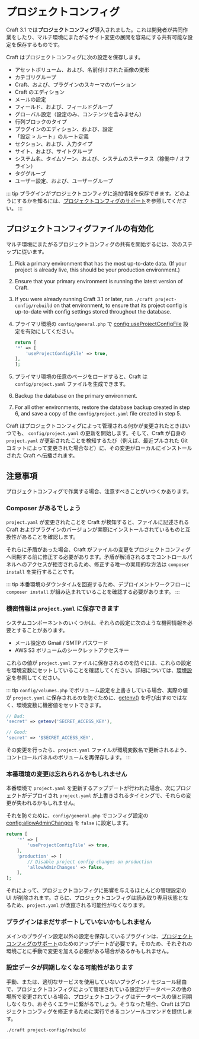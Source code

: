 # プロジェクトコンフィグ

Craft 3.1 では**プロジェクトコンフィグ**導入されました。これは開発者が共同作業をしたり、マルチ環境にまたがるサイト変更の展開を容易にする共有可能な設定を保存するものです。

Craft はプロジェクトコンフィグに次の設定を保存します。

- アセットボリューム、および、名前付けされた画像の変形
- カテゴリグループ
- Craft、および、プラグインのスキーマのバーション
- Craft のエディション
- メールの設定
- フィールド、および、フィールドグループ
- グローバル設定（設定のみ、コンテンツを含みません）
- 行列ブロックのタイプ
- プラグインのエディション、および、設定
- 「設定 > ルート」のルート定義
- セクション、および、入力タイプ
- サイト、および、サイトグループ
- システム名、タイムゾーン、および、システムのステータス（稼働中 / オフライン）
- タググループ
- ユーザー設定、および、ユーザーグループ

::: tip
プラグインがプロジェクトコンフィグに追加情報を保存できます。どのようにするかを知るには、[プロジェクトコンフィグのサポート](extend/project-config.md)を参照してください。
:::

## プロジェクトコンフィグファイルの有効化

マルチ環境にまたがるプロジェクトコンフィグの共有を開始するには、次のステップに従います。

1. Pick a primary environment that has the most up-to-date data. (If your project is already live, this should be your production environment.)
2. Ensure that your primary environment is running the latest version of Craft.
3. If you were already running Craft 3.1 or later, run `./craft project-config/rebuild` on that environment, to ensure that its project config is up-to-date with config settings stored throughout the database.
4. プライマリ環境の `config/general.php` で <config:useProjectConfigFile> 設定を有効にしてください。

    ```php
    return [
    '*' => [
        'useProjectConfigFile' => true,
    ],
   ];
    ```

5. プライマリ環境の任意のページをロードすると、Craft は `config/project.yaml` ファイルを生成できます。
6. Backup the database on the primary environment.
7. For all other environments, restore the database backup created in step 6, and save a copy of the `config/project.yaml` file created in step 5.

Craft はプロジェクトコンフィグによって管理される何かが変更されたときはいつでも、 `config/project.yaml` の更新を開始します。そして、Craft が自身の `project.yaml` が更新されたことを検知するたび（例えば、最近プルされた Git コミットによって変更された場合など）に、その変更がローカルにインストールされた Craft へ伝播されます。

## 注意事項

プロジェクトコンフィグで作業する場合、注意すべきことがいつくかあります。

### Composer があるでしょう

`project.yaml` が変更されたことを Craft が検知すると、ファイルに記述される Craft およびプラグインのバージョンが実際にインストールされているものと互換性があることを確認します。

それらに矛盾があった場合、Craft がファイルの変更をプロジェクトコンフィグへ同期する前に修正する必要があります。矛盾が解消されるまでコントロールパネルへのアクセスが拒否されるため、修正する唯一の実用的な方法は `composer install` を実行することです。

::: tip
本番環境のダウンタイムを回避するため、デプロイメントワークフローに `composer install` が組み込まれていることを確認する必要があります。
:::

### 機密情報は `project.yaml` に保存できます

システムコンポーネントのいくつかは、それらの設定に次のような機密情報を必要とすることがあります。

- メール設定の Gmail / SMTP パスワード
- AWS S3 ボリュームのシークレットアクセスキー

これらの値が `project.yaml` ファイルに保存されるのを防ぐには、これらの設定を環境変数にセットしていることを確認してください。詳細については、[環境設定](config/environments.md)を参照してください。

::: tip
`config/volumes.php` でボリューム設定を上書きしている場合、実際の値が `project.yaml` に保存されるのを防ぐために、[getenv()](http://php.net/manual/en/function.getenv.php) を呼び出すのではなく、環境変数に機密値をセットできます。

```php
// Bad:
'secret' => getenv('SECRET_ACCESS_KEY'),

// Good:
'secret' => '$SECRET_ACCESS_KEY',
```

その変更を行ったら、`project.yaml` ファイルが環境変数名で更新されるよう、コントロールパネルのボリュームを再保存します。
:::

### 本番環境の変更は忘れられるかもしれません

本番環境で `project.yaml` を更新するアップデートが行われた場合、次にプロジェクトがデプロイされ `project.yaml` が上書きされるタイミングで、それらの変更が失われるかもしれません。

それを防ぐために、`config/general.php` でコンフィグ設定の <config:allowAdminChanges> を `false` に設定します。

```php
return [
    '*' => [
        'useProjectConfigFile' => true,
    ],
    'production' => [
        // Disable project config changes on production
        'allowAdminChanges' => false,
    ], 
];
```

それによって、プロジェクトコンフィグに影響を与えるほとんどの管理設定の UI が削除されます。さらに、プロジェクトコンフィグは読み取り専用状態となるため、`project.yaml` が改竄される可能性がなくなります。

### プラグインはまだサポートしていないかもしれません

メインのプラグイン設定以外の設定を保存しているプラグインは、[プロジェクトコンフィグのサポート](extend/project-config.md)のためのアップデートが必要です。そのため、それぞれの環境ごとに手動で変更を加える必要がある場合があるかもしれません。

### 設定データが同期しなくなる可能性があります

手動、または、適切なサービスを使用していないプラグイン / モジュール経由で、プロジェクトコンフィグによって管理されている設定がデータベースの他の場所で変更されている場合、プロジェクトコンフィグはデータベースの値と同期しなくなり、おそらくエラーに繋がるでしょう。そうなった場合、Craft はプロジェクトコンフィグを修正するために実行できるコンソールコマンドを提供します。

```bash
./craft project-config/rebuild
``` 
